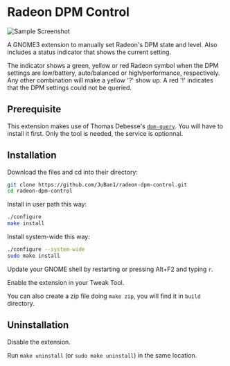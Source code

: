Radeon DPM Control
==================

![Sample Screenshot](http://i.imgur.com/ck8AyyF.png)

A GNOME3 extension to manually set Radeon's DPM state and level. Also includes a status indicator that shows the current setting.

The indicator shows a green, yellow or red Radeon symbol when the DPM settings are low/battery, auto/balanced or high/performance, respectively. Any other combination will make a yellow '?' show up. A red '!' indicates that the DPM settings could not be queried.


Prerequisite
------------

This extension makes use of Thomas Debesse's [`dpm-query`](https://github.com/illwieckz/dpm-query/). You will have to install it first. Only the tool is needed, the service is optionnal.


Installation
------------

Download the files and cd into their directory:

```sh
git clone https://github.com/JuBan1/radeon-dpm-control.git
cd radeon-dpm-control
```

Install in user path this way:

```sh
./configure
make install
```

Install system-wide this way:

```sh
./configure --system-wide
sudo make install
```

Update your GNOME shell by restarting or pressing Alt+F2 and typing `r`.

Enable the extension in your Tweak Tool.

You can also create a zip file doing `make zip`, you will find it in `build` directory.


Uninstallation
--------------

Disable the extension.

Run `make uninstall` (or `sudo make uninstall`) in the same location.
